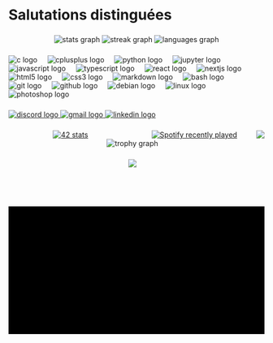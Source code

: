 <h1 align="left">Salutations distinguées</h1>

###

<div align="center">
  <img src="https://github-readme-stats.vercel.app/api?username=oldault&theme=blue-green&show_icons=true&hide_border=true&count_private=true" height="145" alt="stats graph"  />
  <img src="https://github-readme-streak-stats.herokuapp.com/?user=oldault&theme=blue-green&hide_border=true" height="145" alt="streak graph"  />
  <img src="https://github-readme-stats.vercel.app/api/top-langs/?username=oldault&theme=blue-green&show_icons=true&hide_border=true&layout=compact" height="145" alt="languages graph"  />
</div>

###

<div align="left">
  <img src="https://cdn.simpleicons.org/c/A8B9CC" height="30" alt="c logo"  />
  <img width="12" />
  <img src="https://cdn.simpleicons.org/c++/00599C" height="30" alt="cplusplus logo"  />
  <img width="12" />
  <img src="https://cdn.jsdelivr.net/gh/devicons/devicon/icons/python/python-original.svg" height="30" alt="python logo"  />
  <img width="12" />
  <img src="https://cdn.jsdelivr.net/gh/devicons/devicon/icons/jupyter/jupyter-original.svg" height="30" alt="jupyter logo"  />
  <img width="12" />
  <img src="https://cdn.jsdelivr.net/gh/devicons/devicon/icons/javascript/javascript-original.svg" height="30" alt="javascript logo"  />
  <img width="12" />
  <img src="https://cdn.jsdelivr.net/gh/devicons/devicon/icons/typescript/typescript-original.svg" height="30" alt="typescript logo"  />
  <img width="12" />
  <img src="https://cdn.jsdelivr.net/gh/devicons/devicon/icons/react/react-original.svg" height="30" alt="react logo"  />
  <img width="12" />
  <img src="https://cdn.jsdelivr.net/gh/devicons/devicon/icons/nextjs/nextjs-original.svg" height="30" alt="nextjs logo"  />
  <img width="12" />
  <img src="https://skillicons.dev/icons?i=html" height="30" alt="html5 logo"  />
  <img width="12" />
  <img src="https://cdn.jsdelivr.net/gh/devicons/devicon/icons/css3/css3-original.svg" height="30" alt="css3 logo"  />
  <img width="12" />
  <img src="https://cdn.jsdelivr.net/gh/devicons/devicon/icons/markdown/markdown-original.svg" height="30" alt="markdown logo"  />
  <img width="12" />
  <img src="https://cdn.jsdelivr.net/gh/devicons/devicon/icons/bash/bash-original.svg" height="30" alt="bash logo"  />
  <img width="12" />
  <img src="https://cdn.jsdelivr.net/gh/devicons/devicon/icons/git/git-original.svg" height="30" alt="git logo"  />
  <img width="12" />
  <img src="https://cdn.jsdelivr.net/gh/devicons/devicon/icons/github/github-original.svg" height="30" alt="github logo"  />
  <img width="12" />
  <img src="https://cdn.jsdelivr.net/gh/devicons/devicon/icons/debian/debian-original.svg" height="30" alt="debian logo"  />
  <img width="12" />
  <img src="https://cdn.jsdelivr.net/gh/devicons/devicon/icons/linux/linux-original.svg" height="30" alt="linux logo"  />
  <img width="12" />
  <img src="https://cdn.jsdelivr.net/gh/devicons/devicon/icons/photoshop/photoshop-plain.svg" height="30" alt="photoshop logo"  />
</div>

###

<div align="left">
  <a href="https://discordapp.com/users/245959906622963712" target="_blank">
    <img src="https://img.shields.io/static/v1?message=Discord&logo=discord&label=&color=7289DA&logoColor=white&labelColor=&style=for-the-badge" height="35" alt="discord logo"  />
  </a>
  <a href="https://volodinsimon@gmail.com" target="_blank">
    <img src="https://img.shields.io/static/v1?message=Gmail&logo=gmail&label=&color=D14836&logoColor=white&labelColor=&style=for-the-badge" height="35" alt="gmail logo"  />
  </a>
  <a href="https://www.linkedin.com/in/simon-volodin42" target="_blank">
    <img src="https://img.shields.io/static/v1?message=LinkedIn&logo=linkedin&label=&color=0077B5&logoColor=white&labelColor=&style=for-the-badge" height="35" alt="linkedin logo"  />
  </a>
</div>

###

<img align="right" height="150" src="https://dl.openseauserdata.com/cache/originImage/files/88bd4aaa3b0377ce176a38c3af5e4227.gif"  />

###
<div align="center" style="display: flex; justify-content: space-around; align-items: center; height: 100%;">
  <a href="https://profile.intra.42.fr/users/svolodin" style="flex: 1; text-align: center;">
    <img src="https://badge.mediaplus.ma/greenbinary/svolodin" alt="42 stats" />
  </a>
  <a href="https://open.spotify.com/user/21g24mhgeobaxnr2ojyxckeey" style="flex: 1; text-align: center;">
    <img src="https://spotify-recently-played-readme.vercel.app/api?user=21g24mhgeobaxnr2ojyxckeey&count=3" alt="Spotify recently played" />
  </a>
</div>

<div align="center">
  <img src="https://github-profile-trophy.vercel.app?username=oldault&theme=dracula&column=-1&row=1&margin-w=8&margin-h=8&no-bg=false&no-frame=false&order=4" height="150" alt="trophy graph"  />
</div>

###


<div align="center" style="display: flex; justify-content: space-around; align-items: center; height: 100%;">
  <a href="https://profile-counter.glitch.me/oldault/count.svg?" style="flex: 1; text-align: center;">
    <img src="https://profile-counter.glitch.me/oldault/count.svg?" />
  </a>
</div>

###
![](https://github.com/Oldault/Oldault/blob/main/matrix%20cat3.gif)
